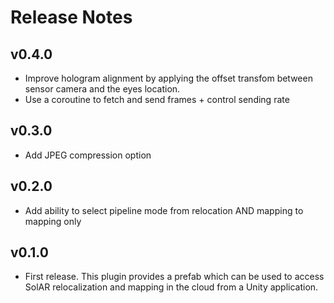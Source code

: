 # Release Notes

## v0.4.0
* Improve hologram alignment by applying the offset transfom between sensor camera and the eyes location.
* Use a coroutine to fetch and send frames + control sending rate

## v0.3.0

* Add JPEG compression option

## v0.2.0

* Add ability to select pipeline mode from relocation AND mapping to mapping only

## v0.1.0

* First release. This plugin provides a prefab which can be used to access SolAR relocalization and mapping in the cloud from a Unity application. 